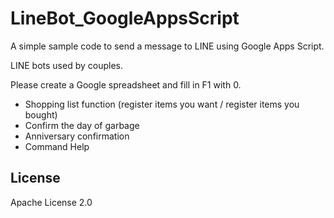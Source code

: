 # LineBot_GoogleAppsScript

A simple sample code to send a message to LINE using Google Apps Script.

LINE bots used by couples.

Please create a Google spreadsheet and fill in F1 with 0.

- Shopping list function (register items you want / register items you bought)
- Confirm the day of garbage
- Anniversary confirmation
- Command Help

## License

Apache License 2.0
